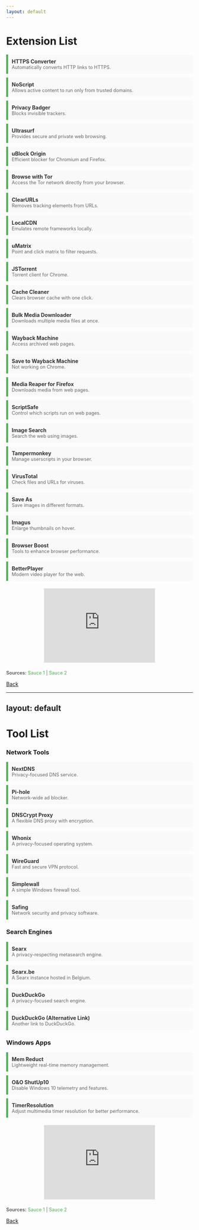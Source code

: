 ```yaml
---
layout: default
---
```


# Extension List

<style>
  .extension-list {
    list-style-type: none;
    padding: 0;
  }
  .extension-list li {
    margin: 10px 0;
    padding: 10px;
    border-left: 5px solid #4CAF50;
    background-color: #f9f9f9;
    transition: background-color 0.3s ease;
  }
  .extension-list li:hover {
    background-color: #e9e9e9;
  }
  .extension-list a {
    text-decoration: none;
    color: #333;
    font-weight: bold;
  }
  .extension-list a:hover {
    color: #4CAF50;
  }
  .extension-list .description {
    font-size: 0.9em;
    color: #666;
  }
  .iframe-container {
    margin: 20px 0;
    text-align: center;
  }
  .sauce-links {
    margin-top: 20px;
    font-size: 0.9em;
    color: #666;
  }
  .sauce-links a {
    color: #4CAF50;
    text-decoration: none;
  }
  .sauce-links a:hover {
    text-decoration: underline;
  }
</style>

<ul class="extension-list">
  <li>
    <a href="https://chromewebstore.google.com/detail/smart-https/cmleijjdpceldbelpnpkddofmcmcaknm">HTTPS Converter</a>
    <div class="description">Automatically converts HTTP links to HTTPS.</div>
  </li>
  <li>
    <a href="https://chromewebstore.google.com/detail/noscript/doojmbjmlfjjnbmnoijecmcbfeoakpjm">NoScript</a>
    <div class="description">Allows active content to run only from trusted domains.</div>
  </li>
  <li>
    <a href="https://chromewebstore.google.com/detail/privacy-badger/pkehgijcmpdhfbdbbnkijodmdjhbjlgp">Privacy Badger</a>
    <div class="description">Blocks invisible trackers.</div>
  </li>
  <li>
    <a href="https://chromewebstore.google.com/detail/ultrasurf-security-privac/mjnbclmflcpookeapghfhapeffmpodij">Ultrasurf</a>
    <div class="description">Provides secure and private web browsing.</div>
  </li>
  <li>
    <a href="https://chromewebstore.google.com/detail/ublock-origin/cjpalhdlnbpafiamejdnhcphjbkeiagm">uBlock Origin</a>
    <div class="description">Efficient blocker for Chromium and Firefox.</div>
  </li>
  <li>
    <a href="https://chromewebstore.google.com/detail/onion-browser-button/fockhhgebmfjljjmjhbdgibcmofjbpca">Browse with Tor</a>
    <div class="description">Access the Tor network directly from your browser.</div>
  </li>
  <li>
    <a href="https://chromewebstore.google.com/detail/clearurls/lckanjgmijmafbedllaakclkaicjfmnk">ClearURLs</a>
    <div class="description">Removes tracking elements from URLs.</div>
  </li>
  <li>
    <a href="https://chromewebstore.google.com/detail/localcdn/njdfdhgcmkocbgbhcioffdbicglldapd">LocalCDN</a>
    <div class="description">Emulates remote frameworks locally.</div>
  </li>
  <li>
    <a href="https://chromewebstore.google.com/detail/umatrix/ogfcmafjalglgifnmanfmnieipoejdcf">uMatrix</a>
    <div class="description">Point and click matrix to filter requests.</div>
  </li>
  <li>
    <a href="https://chromewebstore.google.com/detail/jstorrent/anhdpjpojoipgpmfanmedjghaligalgb">JSTorrent</a>
    <div class="description">Torrent client for Chrome.</div>
  </li>
  <li>
    <a href="https://chromewebstore.google.com/detail/cache-cleaner/dlbokacakimelkoonlnbmpepoihfmehh">Cache Cleaner</a>
    <div class="description">Clears browser cache with one click.</div>
  </li>
  <li>
    <a href="https://chromewebstore.google.com/detail/bulk-media-downloader/ehfdcgbfcboceiclmjaofdannmjdeaoi">Bulk Media Downloader</a>
    <div class="description">Downloads multiple media files at once.</div>
  </li>
  <li>
    <a href="https://chromewebstore.google.com/detail/wayback-machine/fpnmgdkabkmnadcjpehmlllkndpkmiak">Wayback Machine</a>
    <div class="description">Access archived web pages.</div>
  </li>
  <li>
    <a href="https://chromewebstore.google.com/detail/save-to-the-wayback-machi/eebpioaailbjojmdbmlpomfgijnlcemk">Save to Wayback Machine</a>
    <div class="description">Not working on Chrome.</div>
  </li>
  <li>
    <a href="https://addons.mozilla.org/en-US/firefox/addon/media-reaper/">Media Reaper for Firefox</a>
    <div class="description">Downloads media from web pages.</div>
  </li>
  <li>
    <a href="https://chromewebstore.google.com/detail/scriptsafe/oiigbmnaadbkfbmpbfijlflahbdbdgdf">ScriptSafe</a>
    <div class="description">Control which scripts run on web pages.</div>
  </li>
  <li>
    <a href="https://chromewebstore.google.com/detail/search-by-image/cnojnbdhbhnkbcieeekonklommdnndci">Image Search</a>
    <div class="description">Search the web using images.</div>
  </li>
  <li>
    <a href="https://chromewebstore.google.com/detail/tampermonkey/dhdgffkkebhmkfjojejmpbldmpobfkfo">Tampermonkey</a>
    <div class="description">Manage userscripts in your browser.</div>
  </li>
  <li>
    <a href="https://chromewebstore.google.com/detail/vt4browsers/efbjojhplkelaegfbieplglfidafgoka">VirusTotal</a>
    <div class="description">Check files and URLs for viruses.</div>
  </li>
  <li>
    <a href="https://chromewebstore.google.com/detail/save-image-as-type/gabfmnliflodkdafenbcpjdlppllnemd">Save As</a>
    <div class="description">Save images in different formats.</div>
  </li>
  <li>
    <a href="https://chromewebstore.google.com/detail/imagus/immpkjjlgappgfkkfieppnmlhakdmaab">Imagus</a>
    <div class="description">Enlarge thumbnails on hover.</div>
  </li>
  <li>
    <a href="https://chromewebstore.google.com/detail/browser-boost-strumenti-a/akknpgblpchaoebdoiojonnahhnfgnem">Browser Boost</a>
    <div class="description">Tools to enhance browser performance.</div>
  </li>
  <li>
    <a href="https://chromewebstore.google.com/detail/betterplayer-a-modern-vid/dbcfpoaehlbfdeeaonihhkoocmjgalco">BetterPlayer</a>
    <div class="description">Modern video player for the web.</div>
  </li>
</ul>

<div class="iframe-container">
  <iframe src="https://api.myip.com/" width="300" height="200" style="border:none;"></iframe>
</div>

<div class="sauce-links">
  <strong>Sources:</strong>
  <a href="https://piracy.vercel.app/misc/browser-extensions#misc-browser-extensions">Sauce 1</a> |
  <a href="https://www.privacytools.io/">Sauce 2</a>
</div>

[Back](./)


---
layout: default
---

# Tool List

<style>
  .tool-list {
    list-style-type: none;
    padding: 0;
  }
  .tool-list li {
    margin: 10px 0;
    padding: 10px;
    border-left: 5px solid #4CAF50;
    background-color: #f9f9f9;
    transition: background-color 0.3s ease;
  }
  .tool-list li:hover {
    background-color: #e9e9e9;
  }
  .tool-list a {
    text-decoration: none;
    color: #333;
    font-weight: bold;
  }
  .tool-list a:hover {
    color: #4CAF50;
  }
  .tool-list .description {
    font-size: 0.9em;
    color: #666;
  }
  .category-title {
    font-size: 1.2em;
    font-weight: bold;
    margin-top: 20px;
    color: #4CAF50;
  }
  .iframe-container {
    margin: 20px 0;
    text-align: center;
  }
  .sauce-links {
    margin-top: 20px;
    font-size: 0.9em;
    color: #666;
  }
  .sauce-links a {
    color: #4CAF50;
    text-decoration: none;
  }
  .sauce-links a:hover {
    text-decoration: underline;
  }
</style>

### Network Tools
<ul class="tool-list">
  <li>
    <a href="https://nextdns.io/">NextDNS</a>
    <div class="description">Privacy-focused DNS service.</div>
  </li>
  <li>
    <a href="https://pi-hole.net/">Pi-hole</a>
    <div class="description">Network-wide ad blocker.</div>
  </li>
  <li>
    <a href="https://github.com/DNSCrypt/dnscrypt-proxy#readme">DNSCrypt Proxy</a>
    <div class="description">A flexible DNS proxy with encryption.</div>
  </li>
  <li>
    <a href="https://www.whonix.org/">Whonix</a>
    <div class="description">A privacy-focused operating system.</div>
  </li>
  <li>
    <a href="https://www.wireguard.com/">WireGuard</a>
    <div class="description">Fast and secure VPN protocol.</div>
  </li>
  <li>
    <a href="https://github.com/henrypp/simplewall">Simplewall</a>
    <div class="description">A simple Windows firewall tool.</div>
  </li>
  <li>
    <a href="https://safing.io/">Safing</a>
    <div class="description">Network security and privacy software.</div>
  </li>
</ul>

### Search Engines
<ul class="tool-list">
  <li>
    <a href="https://Searx.space">Searx</a>
    <div class="description">A privacy-respecting metasearch engine.</div>
  </li>
  <li>
    <a href="https://searx.be">Searx.be</a>
    <div class="description">A Searx instance hosted in Belgium.</div>
  </li>
  <li>
    <a href="https://duckduckgo.com">DuckDuckGo</a>
    <div class="description">A privacy-focused search engine.</div>
  </li>
  <li>
    <a href="https://duckduckgo.com/">DuckDuckGo (Alternative Link)</a>
    <div class="description">Another link to DuckDuckGo.</div>
  </li>
</ul>

### Windows Apps
<ul class="tool-list">
  <li>
    <a href="https://github.com/henrypp/memreduct">Mem Reduct</a>
    <div class="description">Lightweight real-time memory management.</div>
  </li>
  <li>
    <a href="https://www.oo-software.com/en/shutup10">O&O ShutUp10</a>
    <div class="description">Disable Windows 10 telemetry and features.</div>
  </li>
  <li>
    <a href="https://timerresolution.com/">TimerResolution</a>
    <div class="description">Adjust multimedia timer resolution for better performance.</div>
  </li>
</ul>

<div class="iframe-container">
  <iframe src="https://api.myip.com/" width="300" height="200" style="border:none;"></iframe>
</div>

<div class="sauce-links">
  <strong>Sources:</strong>
  <a href="https://piracy.vercel.app/misc/browser-extensions#misc-browser-extensions">Sauce 1</a> |
  <a href="https://www.privacytools.io/">Sauce 2</a>
</div>

[Back](./)



